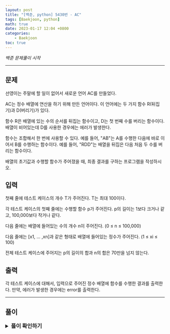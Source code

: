 ```yaml
---
layout: post
title: "[백준, python] 5430번 - AC"
tags: [Baekjoon, python]
math: true
date: 2023-01-17 12:04 +0800
categories:
    - Baekjoon
toc: true
---
```

_백준 문제풀이 시작_
* * *
## 문제
선영이는 주말에 할 일이 없어서 새로운 언어 AC를 만들었다. 

AC는 정수 배열에 연산을 하기 위해 만든 언어이다. 이 언어에는 두 가지 함수 R(뒤집기)과 D(버리기)가 있다.

함수 R은 배열에 있는 수의 순서를 뒤집는 함수이고, D는 첫 번째 수를 버리는 함수이다. 배열이 비어있는데 D를 사용한 경우에는 에러가 발생한다.

함수는 조합해서 한 번에 사용할 수 있다. 예를 들어, "AB"는 A를 수행한 다음에 바로 이어서 B를 수행하는 함수이다. 예를 들어, "RDD"는 배열을 뒤집은 다음 처음 두 수를 버리는 함수이다.

배열의 초기값과 수행할 함수가 주어졌을 때, 최종 결과를 구하는 프로그램을 작성하시오.
## 입력
첫째 줄에 테스트 케이스의 개수 T가 주어진다. T는 최대 100이다.

각 테스트 케이스의 첫째 줄에는 수행할 함수 p가 주어진다. p의 길이는 1보다 크거나 같고, 100,000보다 작거나 같다.

다음 줄에는 배열에 들어있는 수의 개수 n이 주어진다. (0 ≤ n ≤ 100,000)

다음 줄에는 [x1, ... ,xn]과 같은 형태로 배열에 들어있는 정수가 주어진다. (1 ≤ xi ≤ 100)

전체 테스트 케이스에 주어지는 p의 길이의 합과 n의 합은 70만을 넘지 않는다.
## 출력
각 테스트 케이스에 대해서, 입력으로 주어진 정수 배열에 함수를 수행한 결과를 출력한다. 만약, 에러가 발생한 경우에는 error를 출력한다.
* * *
## 풀이
<details>
<summary style="font-weight:bold; font-size:17px">풀이 확인하기</summary>
<div markdown="1">
  해당 문제를 풀며 R을 만나는 순간마다 뒤집을 경우 큰 문제가 발생한다. reverse 함수를 사용하면 리스트를 새로 다시 만든다고 생각하면 된다. 이렇게 되면 만약 예를 들어 RRRRRRRRRRRRR과 같이 R을 많이 쓸 경우 엄청난 시간 문제가 발생할 것이다. 그러므로 R을 마주칠 때마다 몇번 뒤집는지 계산하고, 이후 뒤집는 수가 홀수면 뒤집고, 아니면 안뒤집으면 한번만 뒤집으면 된다.

  이 과정에서 D를 만났을 때 처리가 애매해지는데, 무작정 앞에서부터 지우면 RD같은 경우에 문제가 발생할 것이다. 그러므로 뒤집는 수를 여기서 다시 확인해서 홀수면 뒤집을 것이므로 맨 뒤에서, 짝수면 안뒤집으므로 맨 앞에서 pop을 한다. 이 때문에 우린 deque을 사용할 것이다.

  또한 확인해줘야하는 요소가 일부 있는데, 먼저 리스트의 0의 경우 D는 불가능하지만 R은 가능하다. 그러므로 0이라고 무작정 error를 출력하는 것이 아닌 []로 리스트를 만들어줘야 한다. 
  그리고 출력을 잘 봐야 하는데, [1,2]처럼 리스트 사이에 공백이 존재하지 않는다. 그러므로 바로 리스트를 int형으로 바꿔 출력하면 안되고 join 함수를 사용하여 공백을 적절히 처리해준다.

```python
import sys
from collections import deque
input = sys.stdin.readline

num = int(input())
answer = []

for _ in range(num):
    is_Error = False
    command = input().rstrip()
    num1 = int(input())
    lis = input().replace('[', ',').replace(']', ',').rstrip().split(',')[1:-1]
    if(num1 == 0):
        lis = []
    else:
        lis = deque(map(int,lis))
    
    is_reverse = 0
    for i in command:
        if(i == "R"):
            is_reverse += 1
        elif(i == "D"):
            if(len(lis) == 0):
                is_Error = True
                break
            else:
                if(is_reverse % 2 == 1):
                    lis.pop()
                else:
                    lis.popleft()
    
    if(is_Error):
        print('error')
    else:
        if(is_reverse % 2 == 1):
            lis.reverse()
        print('['+','.join(map(str, lis))+']')

```
</div>
</details>